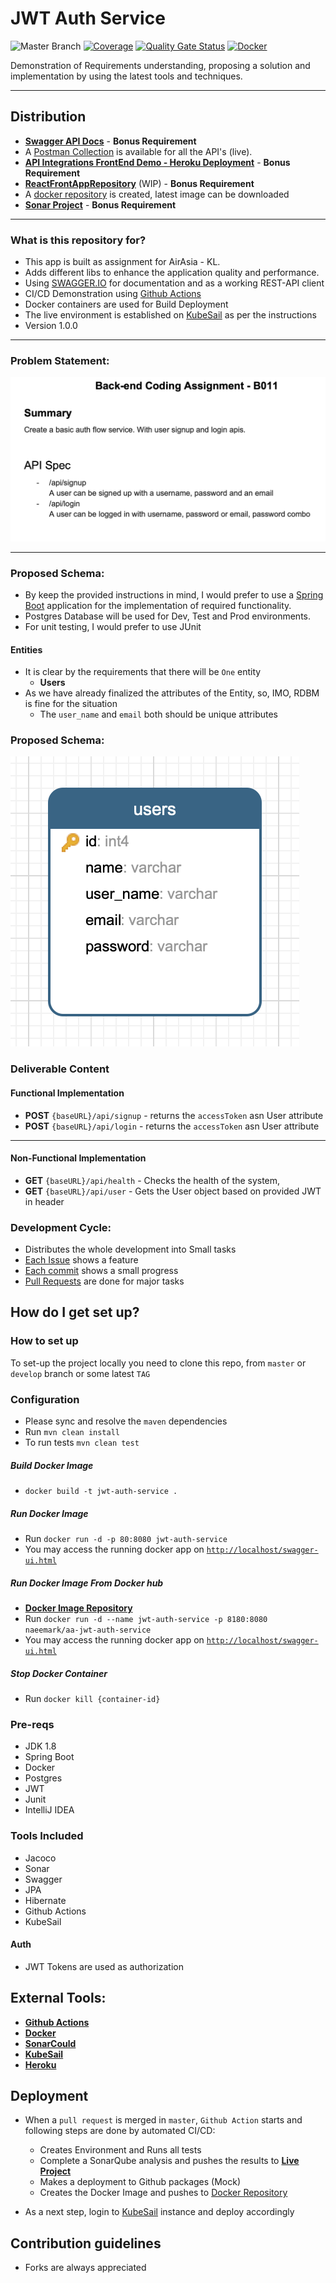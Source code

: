 # JWT Auth Service #

![Master Branch](https://github.com/naeemark/jwt-auth-service/workflows/Master%20Branch/badge.svg?branch=master)
[![Coverage](https://sonarcloud.io/api/project_badges/measure?project=naeemark_jwt-auth-service&metric=coverage)](https://sonarcloud.io/dashboard?id=naeemark_jwt-auth-service) 
[![Quality Gate Status](https://sonarcloud.io/api/project_badges/measure?project=naeemark_jwt-auth-service&metric=alert_status)](https://sonarcloud.io/dashboard?id=naeemark_jwt-auth-service)
[![Docker](https://img.shields.io/docker/automated/naeemark/aa-jwt-auth-service)](https://img.shields.io/docker/automated/naeemark/aa-jwt-auth-service)

Demonstration of Requirements understanding, proposing a solution and implementation by using the latest tools and techniques.

---

## Distribution ##

 - **[Swagger API Docs](https://jwt-auth-service.naeemark.usw1.kubesail.org/swagger-ui.html)** - **Bonus Requirement**
 - A [Postman Collection](https://www.getpostman.com/collections/828a77388af0f03f51bc) is available for all the API's (live).
 - **[API Integrations FrontEnd Demo - Heroku Deployment](https://jwt-auth-webapp-service.herokuapp.com/)** - **Bonus Requirement**
 - **[ReactFrontAppRepository](https://github.com/naeemark/jwt-auth-webapp-service.git)** (WIP) - **Bonus Requirement**
 - A [docker repository](https://hub.docker.com/repository/registry-1.docker.io/naeemark/aa-jwt-auth-service) is created, latest image can be downloaded
 - **[Sonar Project](https://sonarcloud.io/dashboard?id=naeemark_jwt-auth-service)** - **Bonus Requirement**

---

### What is this repository for? ###

* This app is built as assignment for AirAsia - KL. 
* Adds different libs to enhance the application quality and performance.
* Using [SWAGGER.IO](www.swagger.io) for documentation and as a working REST-API client
* CI/CD Demonstration using [Github Actions](https://github.com/features/actions)
* Docker containers are used for Build Deployment
* The live environment is established on [KubeSail](https://kubesail.com/) as per the instructions
* Version 1.0.0

---

### Problem Statement:
![Problem Statement](screenshots/problem.png)

---
### Proposed Schema:

- By keep the provided instructions in mind, I would prefer to use a [Spring Boot](https://www.tutorialspoint.com/spring_boot/spring_boot_introduction.htm) application for the implementation of required functionality.
- Postgres Database will be used for Dev, Test and Prod environments.
- For unit testing, I would prefer to use JUnit

#### Entities ####
- It is clear by the requirements that there will be `One` entity
    * **Users**
- As we have already finalized the attributes of the Entity, so, IMO, RDBM is fine for the situation
    - The `user_name` and `email` both should be unique attributes     


### Proposed Schema:
![Problem Schema](screenshots/erd.png)

### Deliverable Content ###

#### Functional Implementation ####
 * **POST** `{baseURL}/api/signup` - returns the `accessToken` asn User attribute
 * **POST** `{baseURL}/api/login` - returns the `accessToken` asn User attribute 
 ---
#### Non-Functional Implementation ####
 * **GET** `{baseURL}/api/health` - Checks the health of the system,
 * **GET** `{baseURL}/api/user` - Gets the User object based on provided JWT in header
 
 
### Development Cycle:
- Distributes the whole development into Small tasks
- [Each Issue](https://github.com/naeemark/jwt-auth-service/issues?q=is%3Aissue) shows a feature
- [Each commit](https://github.com/naeemark/jwt-auth-service/commits/master) shows a small progress
- [Pull Requests](https://github.com/naeemark/jwt-auth-service/pulls?q=is%3Apr+is%3Aclosed) are done for major tasks
 
## How do I get set up? ##

### How to set up ###
To set-up the project locally you need to clone this repo, from `master` or `develop` branch or some latest `TAG`

### Configuration ###
- Please sync and resolve the `maven` dependencies
- Run `mvn clean install`
- To run tests `mvn clean test`


##### Build Docker Image
- `docker build -t jwt-auth-service .`


##### Run Docker Image
- Run `docker run -d -p 80:8080 jwt-auth-service`
- You may access the running docker app on [`http://localhost/swagger-ui.html`](http://localhost/swagger-ui.html)

##### Run Docker Image From Docker hub
- **[Docker Image Repository](https://hub.docker.com/repository/docker/naeemark/aa-jwt-auth-service)**
- Run `docker run -d --name jwt-auth-service -p 8180:8080 naeemark/aa-jwt-auth-service`
- You may access the running docker app on [`http://localhost/swagger-ui.html`](http://localhost/swagger-ui.html)


##### Stop Docker Container
- Run `docker kill {container-id}`

### Pre-reqs
- JDK 1.8
- Spring Boot
- Docker
- Postgres
- JWT
- Junit
- IntelliJ IDEA


### Tools Included
- Jacoco
- Sonar
- Swagger
- JPA
- Hibernate
- Github Actions
- KubeSail


#### Auth ####
- JWT Tokens are used as authorization


## External Tools: ##

- **[Github Actions](https://github.com/features/actions)**
- **[Docker](https://www.docker.com/)**
- **[SonarCould](https://sonarcloud.io/)**
- **[KubeSail](https://kubesail.com/)**
- **[Heroku](https://heroku.com/)**


## Deployment

- When a `pull request` is merged in `master`, `Github Action` starts and following steps are done by automated CI/CD:
    - Creates Environment and Runs all tests
    - Complete a SonarQube analysis and pushes the results to **[Live Project](https://sonarcloud.io/dashboard?branch=develop&id=naeemark_jwt-auth-service)**
    - Makes a deployment to Github packages (Mock)
    - Creates the Docker Image and pushes to [Docker Repository](https://hub.docker.com/repository/registry-1.docker.io/naeemark/aa-jwt-auth-service)
    
- As a next step, login to [KubeSail](https://kubesail.com/) instance and deploy accordingly


## Contribution guidelines ##

- Forks are always appreciated

